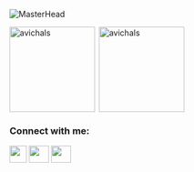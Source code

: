 ![MasterHead](https://media.licdn.com/dms/image/C4D12AQESj72-s5gEKg/article-cover_image-shrink_600_2000/0/1626753867110?e=2147483647&v=beta&t=Kf7YAuwZtyCGYLNch-Mgc5eOC-7h7uL_dnBAIgsAFRQ)
<p><img align="left" src="https://github-readme-stats.vercel.app/api/top-langs?username=avichals&show_icons=true&locale=en&layout=compact" alt="avichals" height="150px" /></p>
<p>&nbsp;<img align="center" src="https://github-readme-stats.vercel.app/api?username=avichals&show_icons=true&locale=en" alt="avichals" height="150px"/></p>
<h3 align="left">Connect with me:</h3>
<p align="left">
<a href="avichalsharma2003@gmail.com" target="blank"><img align="center" src="https://static.vecteezy.com/system/resources/previews/002/557/425/original/google-mail-icon-logo-isolated-on-transparent-background-free-vector.jpg" height="30" width="30" /></a>  
<a href="https://linkedin.com/in/avichalsharma7" target="blank"><img align="center" src="https://cdn-icons-png.flaticon.com/512/174/174857.png" height="30" width="35" /></a>
<a href="https://public.tableau.com/app/profile/avichalsharma" target="blank"><img align="center" src="https://images.ctfassets.net/76f8cs5bg9si/38ggNE1ggnjPLDGP3fV6Sb/1dd26f4f7dcd5767f0362cee8369ac92/Feature-Photo-Tableau.png?w=2560&q=100" height="30" width="35" /></a>
</p>

